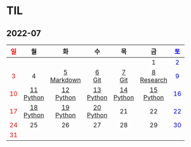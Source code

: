 # TIL

## 2022-07
| <span style="color: red">일</span> |                  월                  |                       화                        |                  수                  |                  목                  |                    금                    | <span style="color: blue">토</span> |
| :--------------------------------: | :----------------------------------: | :---------------------------------------------: | :----------------------------------: | :----------------------------------: | :--------------------------------------: | :---------------------------------: |
|                                    |                                      |                                                 |                                      |                                      |                    1                     | <span style="color: blue">2</span>  |
| <span style="color: red">3</span>  |                  4                   | [5<br/>Markdown](./Markdown/마크다운%20문법.md) |      [6<br/>Git](./Git/Git.md)       |      [7<br/>Git](./Git/Git2.md)      | [8<br/>Research](./Research/research.md) | <span style="color: blue">9</span>  |
| <span style="color: red">10</span> | [11<br/>Python](./Python/Python.md)  |      [12<br/>Python](./Python/Python2.md)       | [13<br/>Python](./Python/Python3.md) | [14<br/>Python](./Python/Python4.md) |   [15<br/>Python](./Python/Python5.md)   | <span style="color: blue">16</span> |
| <span style="color: red">17</span> | [18<br/>Python](./Python/Python6.md) |      [19<br/>Python](./Python/Python7.md)       | [20<br/>Python](./Python/Python8.md) |                  21                  |                    22                    | <span style="color: blue">22</span> |
| <span style="color: red">24</span> |                  25                  |                       26                        |                  27                  |                  28                  |                    29                    | <span style="color: blue">30</span> |
| <span style="color: red">31</span> |                                      |                                                 |                                      |                                      |                                          |                                     |

